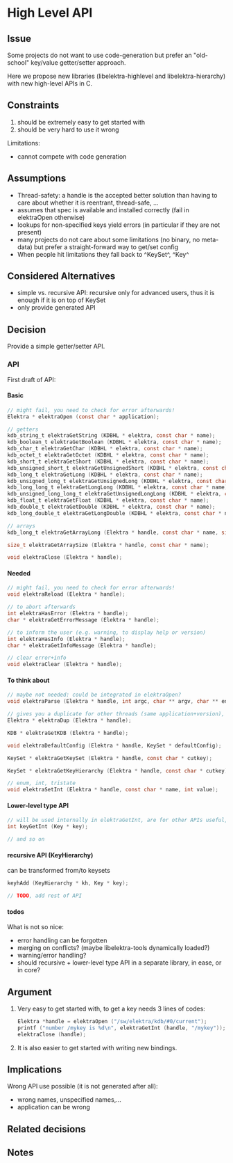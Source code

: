 # High Level API

## Issue

Some projects do not want to use code-generation but prefer
an "old-school" key/value getter/setter approach.

Here we propose new libraries (libelektra-highlevel and libelektra-hierarchy)
with new high-level APIs in C.

## Constraints

1. should be extremely easy to get started with
2. should be very hard to use it wrong

Limitations:

- cannot compete with code generation

## Assumptions

- Thread-safety: a handle is the accepted better solution than having to
  care about whether it is reentrant, thread-safe, ...
- assumes that spec is available and installed correctly (fail in elektraOpen otherwise)
- lookups for non-specified keys yield errors (in particular if they are not present)
- many projects do not care about some limitations (no binary, no meta-data)
  but prefer a straight-forward way to get/set config
- When people hit limitations they fall back to ^KeySet^, ^Key^

## Considered Alternatives

- simple vs. recursive API: recursive only for advanced users, thus it is enough if it is on top of KeySet
- only provide generated API

## Decision

Provide a simple getter/setter API.

### API

First draft of API:

#### Basic

```c
// might fail, you need to check for error afterwards!
Elektra * elektraOpen (const char * application);

// getters
kdb_string_t elektraGetString (KDBHL * elektra, const char * name);
kdb_boolean_t elektraGetBoolean (KDBHL * elektra, const char * name);
kdb_char_t elektraGetChar (KDBHL * elektra, const char * name);
kdb_octet_t elektraGetOctet (KDBHL * elektra, const char * name);
kdb_short_t elektraGetShort (KDBHL * elektra, const char * name);
kdb_unsigned_short_t elektraGetUnsignedShort (KDBHL * elektra, const char * name);
kdb_long_t elektraGetLong (KDBHL * elektra, const char * name);
kdb_unsigned_long_t elektraGetUnsignedLong (KDBHL * elektra, const char * name);
kdb_long_long_t elektraGetLongLong (KDBHL * elektra, const char * name);
kdb_unsigned_long_long_t elektraGetUnsignedLongLong (KDBHL * elektra, const char * name);
kdb_float_t elektraGetFloat (KDBHL * elektra, const char * name);
kdb_double_t elektraGetDouble (KDBHL * elektra, const char * name);
kdb_long_double_t elektraGetLongDouble (KDBHL * elektra, const char * name);

// arrays
kdb_long_t elektraGetArrayLong (Elektra * handle, const char * name, size_t elem);

size_t elektraGetArraySize (Elektra * handle, const char * name);

void elektraClose (Elektra * handle);
```

#### Needed

```c
// might fail, you need to check for error afterwards!
void elektraReload (Elektra * handle);

// to abort afterwards
int elektraHasError (Elektra * handle);
char * elektraGetErrorMessage (Elektra * handle);

// to inform the user (e.g. warning, to display help or version)
int elektraHasInfo (Elektra * handle);
char * elektraGetInfoMessage (Elektra * handle);

// clear error+info
void elektraClear (Elektra * handle);
```

#### To think about

```c
// maybe not needed: could be integrated in elektraOpen?
void elektraParse (Elektra * handle, int argc, char ** argv, char ** environ);

// gives you a duplicate for other threads (same application+version), automatically calls elektraClear
Elektra * elektraDup (Elektra * handle);

KDB * elektraGetKDB (Elektra * handle);

void elektraDefaultConfig (Elektra * handle, KeySet * defaultConfig);

KeySet * elektraGetKeySet (Elektra * handle, const char * cutkey);

KeySet * elektraGetKeyHierarchy (Elektra * handle, const char * cutkey);

// enum, int, tristate
void elektraSetInt (Elektra * handle, const char * name, int value);
```

#### Lower-level type API

```c
// will be used internally in elektraGetInt, are for other APIs useful, too
int keyGetInt (Key * key);

// and so on
```

#### recursive API (KeyHierarchy)

can be transformed from/to keysets

```c
keyhAdd (KeyHierarchy * kh, Key * key);

// TODO, add rest of API
```

#### todos

What is not so nice:

- error handling can be forgotten
- merging on conflicts? (maybe libelektra-tools dynamically loaded?)
- warning/error handling?
- should recursive + lower-level type API in a separate library, in ease, or in core?

## Argument

1. Very easy to get started with, to get a key needs 3 lines of codes:

   ```c
   Elektra *handle = elektraOpen ("/sw/elektra/kdb/#0/current");
   printf ("number /mykey is %d\n", elektraGetInt (handle, "/mykey"));
   elektraClose (handle);
   ```

2. It is also easier to get started with writing new bindings.

## Implications

Wrong API use possible (it is not generated after all):

- wrong names, unspecified names,...
- application can be wrong

## Related decisions

## Notes
